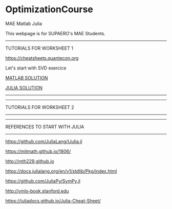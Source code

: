 # OptimizationCourse
MAE Matlab Julia 


This webpage is for SUPAERO's MAE Students.



*******************

TUTORIALS FOR WORKSHEET 1

https://cheatsheets.quantecon.org

Let's start with SVD exercice

[MATLAB SOLUTION](http://htmlpreview.github.io/?https://github.com/jomorlier/OptimizationCourse/tree/master/MATLAB/W1.html)

[JULIA SOLUTION](http://htmlpreview.github.io/?https://github.com/jomorlier/OptimizationCourse/tree/master/JULIA/W1.html)

*******************





*******************

TUTORIALS FOR WORKSHEET 2

*******************


*******************

REFERENCES TO START WITH JULIA

*******************

https://github.com/JuliaLang/IJulia.jl

https://mitmath.github.io/1806/

http://mth229.github.io

https://docs.julialang.org/en/v1/stdlib/Pkg/index.html

https://github.com/JuliaPy/SymPy.jl

http://vmls-book.stanford.edu

https://juliadocs.github.io/Julia-Cheat-Sheet/


